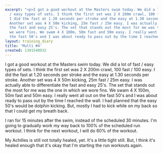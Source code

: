 ```yaml
---
excerpt: "<p>I got a good workout at the Masters swim today. We did a lot of fast
  / easy types of sets. I think the first set was 2 X 200m crawl, 100 fast / 100 easy.
  I did the fast at 1.20 seconds per stroke and the easy at 1.30 seconds per stroke.
  Another set was 4 X 50m kicking, 25m fast / 25m easy. I was actually able to differentiate
  the fast and easy 25's. The set that stands out the most for me was the one in which
  we wore fins. We swam 4 X 100m, 50m fast and 50m easy. I really went all out on
  the fast 50's and I was about ready to pass out by the time I reached the wall."
layout: training_diary
title: 'Multi #4'
created: 1391540932
---
```

<p>I got a good workout at the Masters swim today. We did a lot of fast / easy types of sets. I think the first set was 2 X 200m crawl, 100 fast / 100 easy. I did the fast at 1.20 seconds per stroke and the easy at 1.30 seconds per stroke. Another set was 4 X 50m kicking, 25m fast / 25m easy. I was actually able to differentiate the fast and easy 25's. The set that stands out the most for me was the one in which we wore fins. We swam 4 X 100m, 50m fast and 50m easy. I really went all out on the fast 50's and I was about ready to pass out by the time I reached the wall. I had planned that the easy 50's would be dolphin kicking. But, mostly I had to kick while on my back so that I could get my breath back.</p><p>I ran for 15 minutes after the swim, instead of the scheduled 30 minutes. I'm going to gradually work my way back to 100% of the scheduled run workout. I think for the next workout, I will do 60% of the workout.</p><p>My Achilles is still not totally healed, yet. It's a little tight still. But, I think it's healed enough that it's okay that I'm starting the run workouts again.</p>
